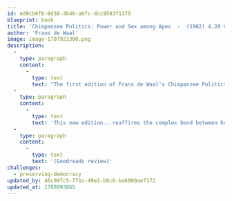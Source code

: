 ```yaml
---
id: ed9cb6f6-8d38-4b46-a0fc-dcc9583f1375
blueprint: book
title: 'Chimpanzee Politics: Power and Sex among Apes  -  (1982) 4.28 Goodreads'
author: 'Frans de Waal'
image: image-1707921380.png
description:
  -
    type: paragraph
    content:
      -
        type: text
        text: "The first edition of Frans de Waal's Chimpanzee Politics was acclaimed not only by primatologists for its scientific achievement but also by a much broader audience of politicians, business leaders, and social psychologists for its remarkable insights into very basic human needs and behaviors. "
  -
    type: paragraph
    content:
      -
        type: text
        text: 'This new edition...reaffirms the complex bond between humans and their closest living relatives. As we watch the chimpanzees of Arnhem behave in ways we recognize from Machiavelli (and from the nightly news), de Waal reminds us again that the roots of politics are older than humanity.'
  -
    type: paragraph
    content:
      -
        type: text
        text: '(Goodreads review)'
challenges:
  - preserving-democracy
updated_by: 46c097c5-771c-49e2-b8c6-ba6009ae7172
updated_at: 1708993865
---
```


